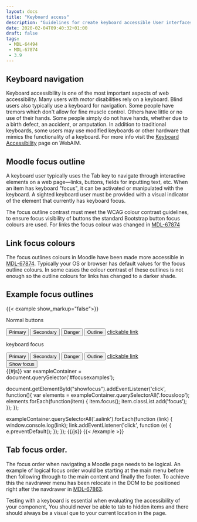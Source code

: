 ```yaml
---
layout: docs
title: "Keyboard access"
description: "Guidelines for create keyboard accessible User interfaces"
date: 2020-02-04T09:40:32+01:00
draft: false
tags:
 - MDL-64494
 - MDL-67874
 - 3.9
---
```


## Keyboard navigation

Keyboard accessibility is one of the most important aspects of web accessibility. Many users with motor disabilities rely on a keyboard. Blind users also typically use a keyboard for navigation. Some people have tremors which don't allow for fine muscle control. Others have little or no use of their hands. Some people simply do not have hands, whether due to a birth defect, an accident, or amputation. In addition to traditional keyboards, some users may use modified keyboards or other hardware that mimics the functionality of a keyboard. For more info visit the [Keyboard Accessibility](https://webaim.org/techniques/keyboard/) page on WebAIM.

## Moodle focus outline

A keyboard user typically uses the Tab key to navigate through interactive elements on a web page—links, buttons, fields for inputting text, etc. When an item has keyboard "focus", it can be activated or manipulated with the keyboard. A sighted keyboard user must be provided with a visual indicator of the element that currently has keyboard focus.

The focus outline contrast must meet the WCAG colour contrast guidelines, to ensure focus visibility of buttons the standard Bootstrap button focus colours are used. For links the focus colour was changed in [MDL-67874](https://tracker.moodle.org/browse/MDL-67874)

## Link focus colours
The focus outlines colours in Moodle have been made more accessible in [MDL-67874](https://tracker.moodle.org/browse/MDL-67874). Typically your OS or browser has default values for the focus outline colours. In some cases the colour contrast of these outlines is not enough so the outline colours for links has changed to a darker shade.

## Example focus outlines
{{< example show_markup="false">}}
<div id="focusexamples">
    <p> Normal buttons</p>
    <div>
        <span class="me-2"><button class="btn btn-primary">Primary</button></span>
        <span class="me-2"><button class="btn btn-secondary">Secondary</button></span>
        <span class="me-2"><button class="btn btn-danger">Danger</button></span>
        <span class="me-2"><button class="btn btn-outline-secondary">Outline</button></span>
        <span class=""><a href="#" class="aalink">clickable link</a></span>
    </div>
    <p  class="mt-4"> keyboard focus</p>
    <div>
        <span class="me-2"><button class="focusloop btn btn-primary">Primary</button></span>
        <span class="me-2"><button class="focusloop btn btn-secondary">Secondary</button></span>
        <span class="me-2"><button class="focusloop btn btn-danger">Danger</button></span>
        <span class="me-2"><button class="focusloop btn btn-outline-secondary">Outline</button></span>
        <span class=""><a href="#" class="focusloop aalink">clickable link</a></span>
    </div>
    <button id="showfocus" class="btn btn-success btn-large mt-5" type="button">Show focus</button>
</div>
{{#js}}
var exampleContainer = document.querySelector('#focusexamples');

document.getElementById("showfocus").addEventListener('click', function(){
    var elements = exampleContainer.querySelectorAll('.focusloop');
    elements.forEach(function(item) {
        item.focus();
        item.classList.add('focus');
    });
});

exampleContainer.querySelectorAll('.aalink').forEach(function (link) {
    window.console.log(link);
    link.addEventListener('click', function (e) {
        e.preventDefault();
    });
});
{{/js}}
{{< /example >}}

## Tab focus order.
The focus order when navigating a Moodle page needs to be logical.
An example of logical focus order would be starting at the main menu before then following through to the main content and finally the footer. To achieve this the navdrawer menu has been relocate in the DOM to be positioned right after the navdrawer in [MDL-67863](https://tracker.moodle.org/browse/MDL-67863).

Testing with a keyboard is essential when evaluating the accessibility of your component, You should never be able to tab to hidden items and there should always be a visual que to your current location in the page.
